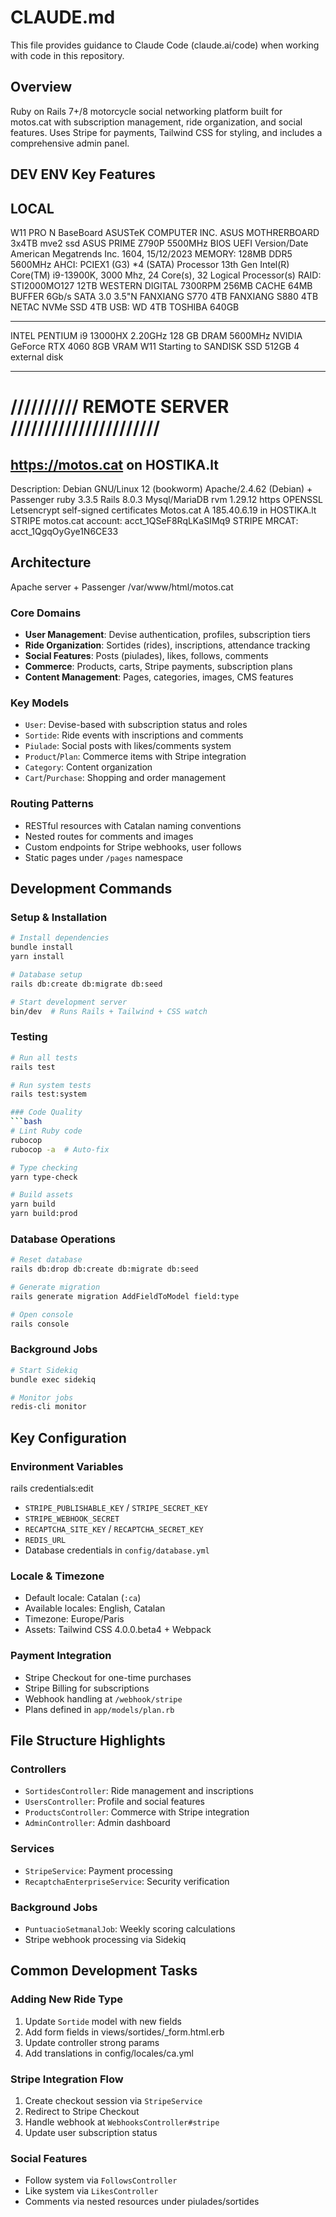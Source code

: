 # CLAUDE.md

This file provides guidance to Claude Code (claude.ai/code) when working with code in this repository.

## Overview

Ruby on Rails 7+/8 motorcycle social networking platform built for motos.cat with subscription management, ride organization, and social features. Uses Stripe for payments, Tailwind CSS for styling, and includes a comprehensive admin panel.

## DEV ENV Key Features

## LOCAL

W11 PRO N
BaseBoard ASUSTeK COMPUTER INC. ASUS MOTHRERBOARD 3x4TB mve2 ssd
ASUS PRIME Z790P 5500MHz
BIOS UEFI Version/Date American Megatrends Inc. 1604, 15/12/2023
MEMORY: 128MB DDR5 5600MHz
AHCI: PCIEX1 (G3) \*4 (SATA)
Processor 13th Gen Intel(R) Core(TM) i9-13900K, 3000 Mhz, 24 Core(s), 32 Logical Processor(s)
RAID:
STI2000MO127 12TB WESTERN DIGITAL 7300RPM 256MB CACHE 64MB BUFFER 6Gb/s SATA 3.0 3.5"N
FANXIANG S770 4TB
FANXIANG S880 4TB
NETAC NVMe SSD 4TB
USB:
WD 4TB TOSHIBA 640GB

---

INTEL PENTIUM i9 13000HX 2.20GHz
128 GB DRAM 5600MHz
NVIDIA GeForce RTX 4060 8GB VRAM
W11 Starting to SANDISK SSD 512GB
4 external disk

---

# ////////// REMOTE SERVER //////////////////////

## https://motos.cat on HOSTIKA.lt

Description: Debian GNU/Linux 12 (bookworm)
Apache/2.4.62 (Debian) + Passenger
ruby 3.3.5
Rails 8.0.3
Mysql/MariaDB
rvm 1.29.12
https OPENSSL Letsencrypt self-signed certificates
Motos.cat A 185.40.6.19 in HOSTIKA.lt
STRIPE motos.cat account: acct_1QSeF8RqLKaSIMq9
STRIPE MRCAT: acct_1QgqOyGye1N6CE33

## Architecture

Apache server + Passenger
/var/www/html/motos.cat

### Core Domains

- **User Management**: Devise authentication, profiles, subscription tiers
- **Ride Organization**: Sortides (rides), inscriptions, attendance tracking
- **Social Features**: Posts (piulades), likes, follows, comments
- **Commerce**: Products, carts, Stripe payments, subscription plans
- **Content Management**: Pages, categories, images, CMS features

### Key Models

- `User`: Devise-based with subscription status and roles
- `Sortide`: Ride events with inscriptions and comments
- `Piulade`: Social posts with likes/comments system
- `Product`/`Plan`: Commerce items with Stripe integration
- `Category`: Content organization
- `Cart`/`Purchase`: Shopping and order management

### Routing Patterns

- RESTful resources with Catalan naming conventions
- Nested routes for comments and images
- Custom endpoints for Stripe webhooks, user follows
- Static pages under `/pages` namespace

## Development Commands

### Setup & Installation

```bash
# Install dependencies
bundle install
yarn install

# Database setup
rails db:create db:migrate db:seed

# Start development server
bin/dev  # Runs Rails + Tailwind + CSS watch
```

### Testing

````bash
# Run all tests
rails test

# Run system tests
rails test:system

### Code Quality
```bash
# Lint Ruby code
rubocop
rubocop -a  # Auto-fix

# Type checking
yarn type-check

# Build assets
yarn build
yarn build:prod
````

### Database Operations

```bash
# Reset database
rails db:drop db:create db:migrate db:seed

# Generate migration
rails generate migration AddFieldToModel field:type

# Open console
rails console
```

### Background Jobs

```bash
# Start Sidekiq
bundle exec sidekiq

# Monitor jobs
redis-cli monitor
```

## Key Configuration

### Environment Variables

rails credentials:edit

- `STRIPE_PUBLISHABLE_KEY` / `STRIPE_SECRET_KEY`
- `STRIPE_WEBHOOK_SECRET`
- `RECAPTCHA_SITE_KEY` / `RECAPTCHA_SECRET_KEY`
- `REDIS_URL`
- Database credentials in `config/database.yml`

### Locale & Timezone

- Default locale: Catalan (`:ca`)
- Available locales: English, Catalan
- Timezone: Europe/Paris
- Assets: Tailwind CSS 4.0.0.beta4 + Webpack

### Payment Integration

- Stripe Checkout for one-time purchases
- Stripe Billing for subscriptions
- Webhook handling at `/webhook/stripe`
- Plans defined in `app/models/plan.rb`

## File Structure Highlights

### Controllers

- `SortidesController`: Ride management and inscriptions
- `UsersController`: Profile and social features
- `ProductsController`: Commerce with Stripe integration
- `AdminController`: Admin dashboard

### Services

- `StripeService`: Payment processing
- `RecaptchaEnterpriseService`: Security verification

### Background Jobs

- `PuntuacioSetmanalJob`: Weekly scoring calculations
- Stripe webhook processing via Sidekiq

## Common Development Tasks

### Adding New Ride Type

1. Update `Sortide` model with new fields
2. Add form fields in views/sortides/\_form.html.erb
3. Update controller strong params
4. Add translations in config/locales/ca.yml

### Stripe Integration Flow

1. Create checkout session via `StripeService`
2. Redirect to Stripe Checkout
3. Handle webhook at `WebhooksController#stripe`
4. Update user subscription status

### Social Features

- Follow system via `FollowsController`
- Like system via `LikesController`
- Comments via nested resources under piulades/sortides
